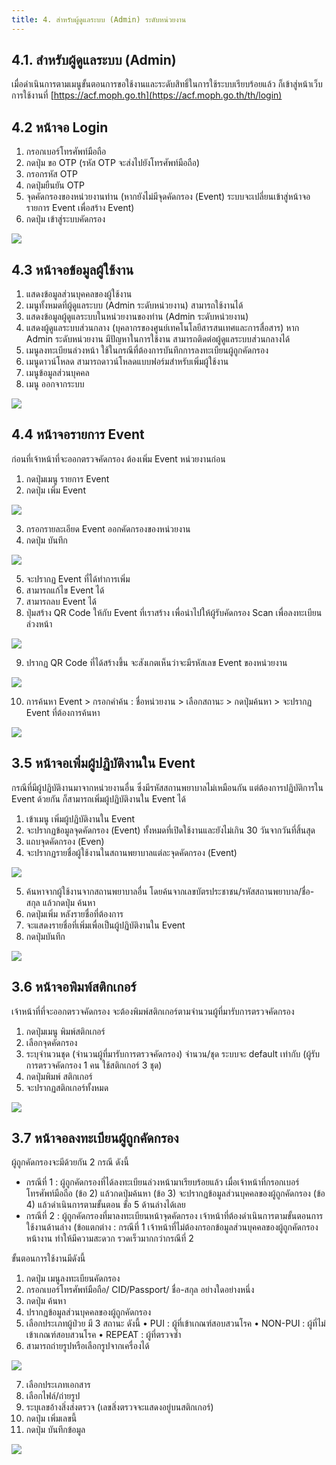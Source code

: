 ```yaml
---
title: 4. สำหรับผู้ดูแลระบบ (Admin) ระดับหน่วยงาน
---
```


## 4.1. สำหรับผู้ดูแลระบบ (Admin) 
เมื่อดำเนินการตามเมนูขั้นตอนการขอใช้งานและระดับสิทธิ์ในการใช้ระบบเรียบร้อยแล้ว ก็เข้าสู่หน้าเว็บการใช้งานที่ [https://acf.moph.go.th](https://acf.moph.go.th/th/login)

## 4.2 หน้าจอ Login
1. กรอกเบอร์โทรศัพท์มือถือ
2. กดปุ่ม ขอ OTP (รหัส OTP จะส่งไปยังโทรศัพท์มือถือ)
3. กรอกรหัส OTP
4. กดปุ่มยืนยัน OTP
5. จุดคัดกรองของหน่วยงานท่าน (หากยังไม่มีจุดคัดกรอง (Event) ระบบจะเปลี่ยนเข้าสู่หน้าจอรายการ Event เพื่อสร้าง Event)
6. กดปุ่ม เข้าสู่ระบบคัดกรอง

![](./img/admin1.png)

## 4.3 หน้าจอข้อมูลผู้ใช้งาน
1. แสดงข้อมูลส่วนบุคคลของผู้ใช้งาน 
2. เมนูทั้งหมดที่ผู้ดูแลระบบ (Admin ระดับหน่วยงาน) สามารถใช้งานได้
3. แสดงข้อมูลผู้ดูแลระบบในหน่วยงานของท่าน (Admin ระดับหน่วยงาน)		
4. แสดงผู้ดูแลระบบส่วนกลาง (บุคลากรของศูนย์เทคโนโลยีสารสนเทศและการสื่อสาร)
	หาก Admin ระดับหน่วยงาน มีปัญหาในการใช้งาน สามารถติดต่อผู้ดูแลระบบส่วนกลางได้
5. เมนูลงทะเบียนล่วงหน้า ใช้ในกรณีที่ต้องการบันทึกการลงทะเบียนผู้ถูกคัดกรอง
6. เมนูดาวน์โหลด สามารถดาวน์โหลดแบบฟอร์มสำหรับเพิ่มผู้ใช้งาน 
7. เมนูข้อมูลส่วนบุคคล
8. เมนู ออกจากระบบ

![](./img/admin2.png)

## 4.4 หน้าจอรายการ Event 
ก่อนที่เจ้าหน้าที่จะออกตรวจคัดกรอง ต้องเพิ่ม Event หน่วยงานก่อน
1. กดปุ่มเมนู รายการ Event 
2. กดปุ่ม เพิ่ม Event

![](./img/admin3.png)

3. กรอกรายละเอียด Event ออกคัดกรองของหน่วยงาน
4. กดปุ่ม บันทึก

![](./img/user04.png)

5. จะปรากฏ Event ที่ได้ทำการเพิ่ม
6. สามารถแก้ไข Event ได้
7. สามารถลบ Event ได้
8. ปุ่มสร้าง QR Code ให้กับ Event ที่เราสร้าง เพื่อนำไปให้ผู้รับคัดกรอง Scan เพื่อลงทะเบียนล่วงหน้า

![](./img/user05.png)

9. ปรากฏ QR Code ที่ได้สร้างขึ้น จะสังเกตเห็นว่าจะมีรหัสเลข Event ของหน่วยงาน

![](./img/user06.png)

10. การค้นหา Event > กรอกคำค้น : ชื่อหน่วยงาน > เลือกสถานะ > กดปุ่มค้นหา > จะปรากฏ Event ที่ต้องการค้นหา

![](./img/user07.png)

## 3.5 หน้าจอเพิ่มผู้ปฏิบัติงานใน Event 
กรณีที่มีผู้ปฏิบัติงานมาจากหน่วยงานอื่น ซึ่งมีรหัสสถานพยาบาลไม่เหมือนกัน แต่ต้องการปฏิบัติการใน Event ด้วยกัน ก็สามารถเพิ่มผู้ปฏิบัติงานใน Event ได้
1. เข้าเมนู เพิ่มผู้ปฏิบัติงานใน Event
2. จะปรากฏข้อมูลจุดคัดกรอง (Event) ทั้งหมดที่เปิดใช้งานและยังไม่เกิน 30 วันจากวันที่สิ้นสุด
3. แถบจุดคัดกรอง (Even)
4. จะปรากฏรายชื่อผู้ใช้งานในสถานพยาบาลแต่ละจุดคัดกรอง (Event)

![](./img/user08.png)

5. ค้นหาจากผู้ใช้งานจากสถานพยาบาลอื่น โดยค้นจากเลขบัตรประชาชน/รหัสสถานพยาบาล/ชื่อ-สกุล แล้วกดปุ่ม ค้นหา 
6. กดปุ่มเพิ่ม หลังรายชื่อที่ต้องการ
7. จะแสดงรายชื่อที่เพิ่มเพื่อเป็นผู้ปฏิบัติงานใน Event
8. กดปุ่มบันทึก

![](./img/user09.png)

## 3.6 หน้าจอพิมพ์สติกเกอร์
เจ้าหน้าที่ที่จะออกตรวจคัดกรอง จะต้องพิมพ์สติกเกอร์ตามจำนวนผู้ที่มารับการตรวจคัดกรอง
1. กดปุ่มเมนู พิมพ์สติกเกอร์
2. เลือกจุดคัดกรอง
3. ระบุจำนวนชุด (จำนวนผู้ที่มารับการตรวจคัดกรอง)
จำนวน/ชุด ระบบจะ default เท่ากับ (ผู้รับการตรวจคัดกรอง 1 คน ใช้สติกเกอร์ 3 ชุด)
4. กดปุ่มพิมพ์ สติกเกอร์ 
5. จะปรากฏสติกเกอร์ทั้งหมด

![](./img/user10.png)

## 3.7 หน้าจอลงทะเบียนผู้ถูกคัดกรอง
ผู้ถูกคัดกรองจะมีด้วยกัน 2 กรณี ดังนี้
- กรณีที่ 1 : ผู้ถูกคัดกรองที่ได้ลงทะเบียนล่วงหน้ามาเรียบร้อยแล้ว เมื่อเจ้าหน้าที่กรอกเบอร์โทรศัพท์มือถือ (ข้อ 2) แล้วกดปุ่มค้นหา (ข้อ 3) จะปรากฏข้อมูลส่วนบุคคลของผู้ถูกคัดกรอง (ข้อ 4) แล้วดำเนินการตามขั้นตอน ขั้อ 5 ด้านล่างได้เลย
- กรณีที่ 2 : ผู้ถูกคัดกรองที่มาลงทะเบียนหน้าจุดคัดกรอง เจ้าหน้าที่ต้องดำเนินการตามขั้นตอนการใช้งานด้านล่าง
(ข้อแตกต่าง : กรณีที่ 1 เจ้าหน้าที่ไม่ต้องกรอกข้อมูลส่วนบุคคลของผู้ถูกคัดกรองหน้างาน   ทำให้มีความสะดวก รวดเร็วมากกว่ากรณีที่ 2

ขั้นตอนการใช้งานมีดังนี้  
1. กดปุ่ม เมนูลงทะเบียนคัดกรอง
2. กรอกเบอร์โทรศัพท์มือถือ/ CID/Passport/ ชื่อ-สกุล อย่างใดอย่างหนึ่ง
3. กดปุ่ม ค้นหา
4. ปรากฏข้อมูลส่วนบุคคลของผู้ถูกคัดกรอง
5. เลือกประเภทผู้ป่วย มี 3 สถานะ ดังนี้ 
	•	PUI : ผู้ที่เข้าเกณฑ์สอบสวนโรค
    •	NON-PUI : ผู้ที่ไม่เข้าเกณฑ์สอบสวนโรค
    •	REPEAT : ผู้ที่ตรวจซ้ำ
6. สามารถถ่ายรูปหรือเลือกรูปจากเครื่องได้

![](./img/user11.png)

7. เลือกประเภทเอกสาร
8. เลือกไฟล์/ถ่ายรูป
9. ระบุเลขอ้างสิ่งส่งตรวจ (เลขสิ่งตรวจจะแสดงอยู่บนสติกเกอร์)
10. กดปุ่ม เพิ่มเลขนี้
11. กดปุ่ม บันทึกข้อมูล

![](./img/user12.png)



